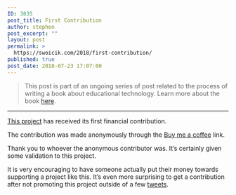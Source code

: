 ```yaml
---
ID: 3835
post_title: First Contribution
author: stephen
post_excerpt: ""
layout: post
permalink: >
  https://swoicik.com/2018/first-contribution/
published: true
post_date: 2018-07-23 17:07:00
---
```

<blockquote>This post is part of an ongoing series of post related to the process of writing a book about educational technology. Learn more about the book <a href="https://swoicik.com/cyod/">here</a>.

</blockquote><a href="/cyod">

<hr>

</a><a href="/cyod">This project</a> has received its first financial contribution.

The contribution was made anonymously through the <a href="https://buymeacoffee.com/swoicik">Buy me a coffee</a> link.

Thank you to whoever the anonymous contributor was. It’s certainly given some validation to this project.

It is very encouraging to have someone actually put their money towards supporting a project like this. It’s even more surprising to get a contribution after not promoting this project outside of a few <a href="https://twitter.com/swoicik">tweets</a>.